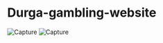 # Durga-gambling-website
![Capture](https://user-images.githubusercontent.com/82565293/126374393-194f4186-92e6-44e6-a73c-83833bc9f674.PNG)
![Capture](https://user-images.githubusercontent.com/82565293/126374890-02fd42ad-97d8-4a23-b2de-becd769123fd.PNG)
